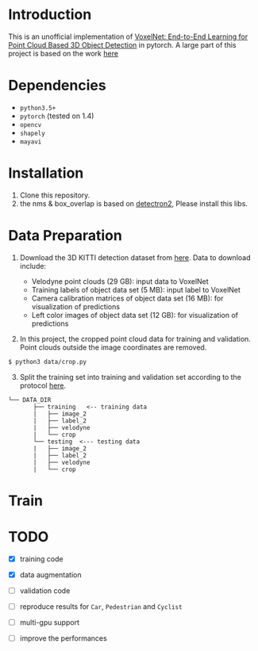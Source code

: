 # Introduction

This is an unofficial implementation of [VoxelNet: End-to-End Learning for Point Cloud Based 3D Object Detection](https://arxiv.org/abs/1711.06396) in pytorch. A large part of this project is based on the work [here](https://github.com/jeasinema/VoxelNet-tensorflow)
# Dependencies
- `python3.5+`
- `pytorch` (tested on 1.4)
- `opencv`
- `shapely`
- `mayavi`

# Installation
1. Clone this repository.
2. the nms & box_overlap is based on [detectron2](https://github.com/facebookresearch/detectron2), Please install this libs.


# Data Preparation
1. Download the 3D KITTI detection dataset from [here](http://www.cvlibs.net/datasets/kitti/eval_object.php?obj_benchmark=3d). Data to download include:
    * Velodyne point clouds (29 GB): input data to VoxelNet
    * Training labels of object data set (5 MB): input label to VoxelNet
    * Camera calibration matrices of object data set (16 MB): for visualization of predictions
    * Left color images of object data set (12 GB): for visualization of predictions

2. In this project, the cropped point cloud data for training and validation. Point clouds outside the image coordinates are removed.
```bash
$ python3 data/crop.py
```
3. Split the training set into training and validation set according to the protocol [here](https://xiaozhichen.github.io/files/mv3d/imagesets.tar.gz).
```plain
└── DATA_DIR
       ├── training   <-- training data
       |   ├── image_2
       |   ├── label_2
       |   ├── velodyne
       |   └── crop
       └── testing  <--- testing data
       |   ├── image_2
       |   ├── label_2
       |   ├── velodyne
       |   └── crop
```

# Train




# TODO
- [x] training code
- [x] data augmentation
- [ ] validation code
- [ ] reproduce results for `Car`, `Pedestrian` and `Cyclist`
- [ ] multi-gpu support
- [ ] improve the performances



